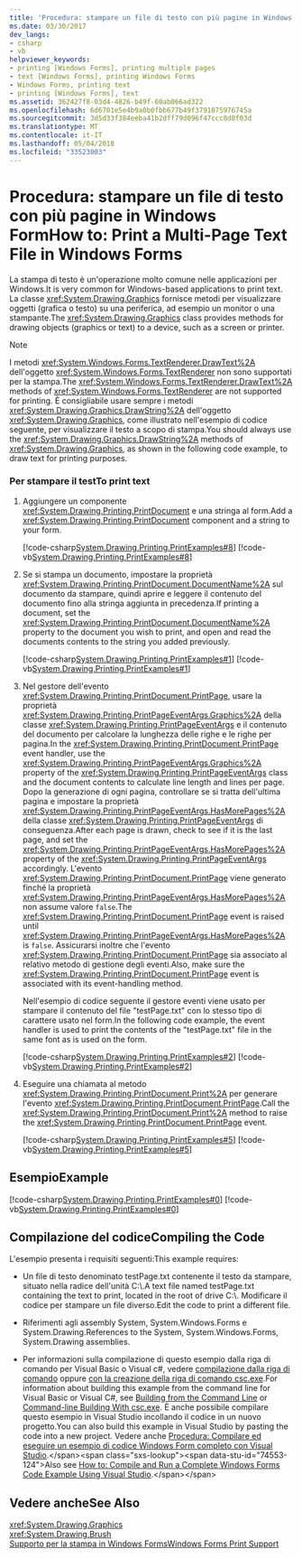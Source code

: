 ```yaml
---
title: 'Procedura: stampare un file di testo con più pagine in Windows Form'
ms.date: 03/30/2017
dev_langs:
- csharp
- vb
helpviewer_keywords:
- printing [Windows Forms], printing multiple pages
- text [Windows Forms], printing Windows Forms
- Windows Forms, printing text
- printing [Windows Forms], text
ms.assetid: 362427f8-03d4-4826-b49f-60ab066ad322
ms.openlocfilehash: 6d6701e5e4b9a0b0fbb677b49f3791075976745a
ms.sourcegitcommit: 3d5d33f384eeba41b2dff79d096f47ccc8d8f03d
ms.translationtype: MT
ms.contentlocale: it-IT
ms.lasthandoff: 05/04/2018
ms.locfileid: "33523003"
---
```

# <a name="how-to-print-a-multi-page-text-file-in-windows-forms"></a><span data-ttu-id="74553-102">Procedura: stampare un file di testo con più pagine in Windows Form</span><span class="sxs-lookup"><span data-stu-id="74553-102">How to: Print a Multi-Page Text File in Windows Forms</span></span>
<span data-ttu-id="74553-103">La stampa di testo è un'operazione molto comune nelle applicazioni per Windows.</span><span class="sxs-lookup"><span data-stu-id="74553-103">It is very common for Windows-based applications to print text.</span></span> <span data-ttu-id="74553-104">La classe <xref:System.Drawing.Graphics> fornisce metodi per visualizzare oggetti (grafica o testo) su una periferica, ad esempio un monitor o una stampante.</span><span class="sxs-lookup"><span data-stu-id="74553-104">The <xref:System.Drawing.Graphics> class provides methods for drawing objects (graphics or text) to a device, such as a screen or printer.</span></span>  
  
> [!NOTE]
>  <span data-ttu-id="74553-105">I metodi <xref:System.Windows.Forms.TextRenderer.DrawText%2A> dell'oggetto <xref:System.Windows.Forms.TextRenderer> non sono supportati per la stampa.</span><span class="sxs-lookup"><span data-stu-id="74553-105">The <xref:System.Windows.Forms.TextRenderer.DrawText%2A> methods of <xref:System.Windows.Forms.TextRenderer> are not supported for printing.</span></span> <span data-ttu-id="74553-106">È consigliabile usare sempre i metodi <xref:System.Drawing.Graphics.DrawString%2A> dell'oggetto <xref:System.Drawing.Graphics>, come illustrato nell'esempio di codice seguente, per visualizzare il testo a scopo di stampa.</span><span class="sxs-lookup"><span data-stu-id="74553-106">You should always use the <xref:System.Drawing.Graphics.DrawString%2A> methods of <xref:System.Drawing.Graphics>, as shown in the following code example, to draw text for printing purposes.</span></span>  
  
### <a name="to-print-text"></a><span data-ttu-id="74553-107">Per stampare il test</span><span class="sxs-lookup"><span data-stu-id="74553-107">To print text</span></span>  
  
1.  <span data-ttu-id="74553-108">Aggiungere un componente <xref:System.Drawing.Printing.PrintDocument> e una stringa al form.</span><span class="sxs-lookup"><span data-stu-id="74553-108">Add a <xref:System.Drawing.Printing.PrintDocument> component and a string to your form.</span></span>  
  
     [!code-csharp[System.Drawing.Printing.PrintExamples#8](../../../../samples/snippets/csharp/VS_Snippets_Winforms/System.Drawing.Printing.PrintExamples/CS/Form1.cs#8)]
     [!code-vb[System.Drawing.Printing.PrintExamples#8](../../../../samples/snippets/visualbasic/VS_Snippets_Winforms/System.Drawing.Printing.PrintExamples/VB/Form1.vb#8)]  
  
2.  <span data-ttu-id="74553-109">Se si stampa un documento, impostare la proprietà <xref:System.Drawing.Printing.PrintDocument.DocumentName%2A> sul documento da stampare, quindi aprire e leggere il contenuto del documento fino alla stringa aggiunta in precedenza.</span><span class="sxs-lookup"><span data-stu-id="74553-109">If printing a document, set the <xref:System.Drawing.Printing.PrintDocument.DocumentName%2A> property to the document you wish to print, and open and read the documents contents to the string you added previously.</span></span>  
  
     [!code-csharp[System.Drawing.Printing.PrintExamples#1](../../../../samples/snippets/csharp/VS_Snippets_Winforms/System.Drawing.Printing.PrintExamples/CS/Form1.cs#1)]
     [!code-vb[System.Drawing.Printing.PrintExamples#1](../../../../samples/snippets/visualbasic/VS_Snippets_Winforms/System.Drawing.Printing.PrintExamples/VB/Form1.vb#1)]  
  
3.  <span data-ttu-id="74553-110">Nel gestore dell'evento <xref:System.Drawing.Printing.PrintDocument.PrintPage>, usare la proprietà <xref:System.Drawing.Printing.PrintPageEventArgs.Graphics%2A> della classe <xref:System.Drawing.Printing.PrintPageEventArgs> e il contenuto del documento per calcolare la lunghezza delle righe e le righe per pagina.</span><span class="sxs-lookup"><span data-stu-id="74553-110">In the <xref:System.Drawing.Printing.PrintDocument.PrintPage> event handler, use the <xref:System.Drawing.Printing.PrintPageEventArgs.Graphics%2A> property of the <xref:System.Drawing.Printing.PrintPageEventArgs> class and the document contents to calculate line length and lines per page.</span></span> <span data-ttu-id="74553-111">Dopo la generazione di ogni pagina, controllare se si tratta dell'ultima pagina e impostare la proprietà <xref:System.Drawing.Printing.PrintPageEventArgs.HasMorePages%2A> della classe <xref:System.Drawing.Printing.PrintPageEventArgs> di conseguenza.</span><span class="sxs-lookup"><span data-stu-id="74553-111">After each page is drawn, check to see if it is the last page, and set the <xref:System.Drawing.Printing.PrintPageEventArgs.HasMorePages%2A> property of the <xref:System.Drawing.Printing.PrintPageEventArgs> accordingly.</span></span> <span data-ttu-id="74553-112">L'evento <xref:System.Drawing.Printing.PrintDocument.PrintPage> viene generato finché la proprietà <xref:System.Drawing.Printing.PrintPageEventArgs.HasMorePages%2A> non assume valore `false`.</span><span class="sxs-lookup"><span data-stu-id="74553-112">The <xref:System.Drawing.Printing.PrintDocument.PrintPage> event is raised until <xref:System.Drawing.Printing.PrintPageEventArgs.HasMorePages%2A> is `false`.</span></span> <span data-ttu-id="74553-113">Assicurarsi inoltre che l'evento <xref:System.Drawing.Printing.PrintDocument.PrintPage> sia associato al relativo metodo di gestione degli eventi.</span><span class="sxs-lookup"><span data-stu-id="74553-113">Also, make sure the <xref:System.Drawing.Printing.PrintDocument.PrintPage> event is associated with its event-handling method.</span></span>  
  
     <span data-ttu-id="74553-114">Nell'esempio di codice seguente il gestore eventi viene usato per stampare il contenuto del file "testPage.txt" con lo stesso tipo di carattere usato nel form.</span><span class="sxs-lookup"><span data-stu-id="74553-114">In the following code example, the event handler is used to print the contents of the "testPage.txt" file in the same font as is used on the form.</span></span>  
  
     [!code-csharp[System.Drawing.Printing.PrintExamples#2](../../../../samples/snippets/csharp/VS_Snippets_Winforms/System.Drawing.Printing.PrintExamples/CS/Form1.cs#2)]
     [!code-vb[System.Drawing.Printing.PrintExamples#2](../../../../samples/snippets/visualbasic/VS_Snippets_Winforms/System.Drawing.Printing.PrintExamples/VB/Form1.vb#2)]  
  
4.  <span data-ttu-id="74553-115">Eseguire una chiamata al metodo <xref:System.Drawing.Printing.PrintDocument.Print%2A> per generare l'evento <xref:System.Drawing.Printing.PrintDocument.PrintPage>.</span><span class="sxs-lookup"><span data-stu-id="74553-115">Call the <xref:System.Drawing.Printing.PrintDocument.Print%2A> method to raise the <xref:System.Drawing.Printing.PrintDocument.PrintPage> event.</span></span>  
  
     [!code-csharp[System.Drawing.Printing.PrintExamples#5](../../../../samples/snippets/csharp/VS_Snippets_Winforms/System.Drawing.Printing.PrintExamples/CS/Form1.cs#5)]
     [!code-vb[System.Drawing.Printing.PrintExamples#5](../../../../samples/snippets/visualbasic/VS_Snippets_Winforms/System.Drawing.Printing.PrintExamples/VB/Form1.vb#5)]  
  
## <a name="example"></a><span data-ttu-id="74553-116">Esempio</span><span class="sxs-lookup"><span data-stu-id="74553-116">Example</span></span>  
 [!code-csharp[System.Drawing.Printing.PrintExamples#0](../../../../samples/snippets/csharp/VS_Snippets_Winforms/System.Drawing.Printing.PrintExamples/CS/Form1.cs#0)]
 [!code-vb[System.Drawing.Printing.PrintExamples#0](../../../../samples/snippets/visualbasic/VS_Snippets_Winforms/System.Drawing.Printing.PrintExamples/VB/Form1.vb#0)]  
  
## <a name="compiling-the-code"></a><span data-ttu-id="74553-117">Compilazione del codice</span><span class="sxs-lookup"><span data-stu-id="74553-117">Compiling the Code</span></span>  
 <span data-ttu-id="74553-118">L'esempio presenta i requisiti seguenti:</span><span class="sxs-lookup"><span data-stu-id="74553-118">This example requires:</span></span>  
  
-   <span data-ttu-id="74553-119">Un file di testo denominato testPage.txt contenente il testo da stampare, situato nella radice dell'unità C:\\.</span><span class="sxs-lookup"><span data-stu-id="74553-119">A text file named testPage.txt containing the text to print, located in the root of drive C:\\.</span></span> <span data-ttu-id="74553-120">Modificare il codice per stampare un file diverso.</span><span class="sxs-lookup"><span data-stu-id="74553-120">Edit the code to print a different file.</span></span>  
  
-   <span data-ttu-id="74553-121">Riferimenti agli assembly System, System.Windows.Forms e System.Drawing.</span><span class="sxs-lookup"><span data-stu-id="74553-121">References to the System, System.Windows.Forms, System.Drawing assemblies.</span></span>  
  
-   <span data-ttu-id="74553-122">Per informazioni sulla compilazione di questo esempio dalla riga di comando per Visual Basic o Visual c#, vedere [compilazione dalla riga di comando](~/docs/visual-basic/reference/command-line-compiler/building-from-the-command-line.md) oppure [con la creazione della riga di comando csc.exe](~/docs/csharp/language-reference/compiler-options/command-line-building-with-csc-exe.md).</span><span class="sxs-lookup"><span data-stu-id="74553-122">For information about building this example from the command line for Visual Basic or Visual C#, see [Building from the Command Line](~/docs/visual-basic/reference/command-line-compiler/building-from-the-command-line.md) or [Command-line Building With csc.exe](~/docs/csharp/language-reference/compiler-options/command-line-building-with-csc-exe.md).</span></span> <span data-ttu-id="74553-123">È anche possibile compilare questo esempio in Visual Studio incollando il codice in un nuovo progetto.</span><span class="sxs-lookup"><span data-stu-id="74553-123">You can also build this example in Visual Studio by pasting the code into a new project.</span></span>  <span data-ttu-id="74553-124">Vedere anche [Procedura: Compilare ed eseguire un esempio di codice Windows Form completo con Visual Studio](http://msdn.microsoft.com/library/Bb129228\(v=vs.110\)).</span><span class="sxs-lookup"><span data-stu-id="74553-124">Also see [How to: Compile and Run a Complete Windows Forms Code Example Using Visual Studio](http://msdn.microsoft.com/library/Bb129228\(v=vs.110\)).</span></span>  
  
## <a name="see-also"></a><span data-ttu-id="74553-125">Vedere anche</span><span class="sxs-lookup"><span data-stu-id="74553-125">See Also</span></span>  
 <xref:System.Drawing.Graphics>  
 <xref:System.Drawing.Brush>  
 [<span data-ttu-id="74553-126">Supporto per la stampa in Windows Forms</span><span class="sxs-lookup"><span data-stu-id="74553-126">Windows Forms Print Support</span></span>](../../../../docs/framework/winforms/advanced/windows-forms-print-support.md)
